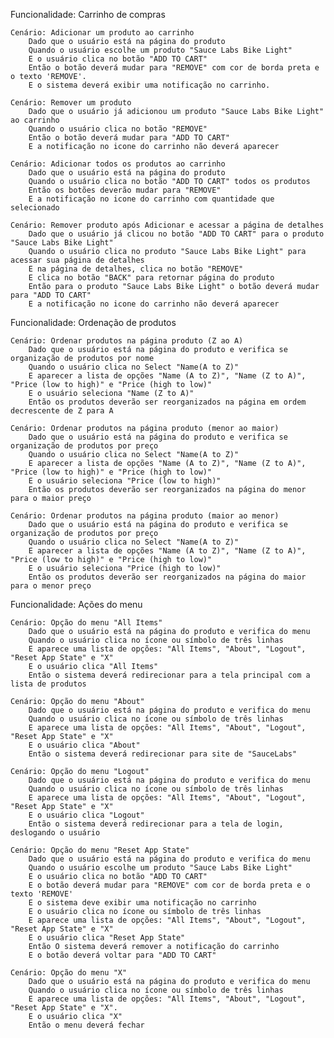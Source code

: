 Funcionalidade:  Carrinho de compras
	
	Cenário: Adicionar um produto ao carrinho
		Dado que o usuário está na página do produto
		Quando o usuário escolhe um produto "Sauce Labs Bike Light"
		E o usuário clica no botão "ADD TO CART"
		Então o botão deverá mudar para "REMOVE" com cor de borda preta e o texto 'REMOVE'.
		E o sistema deverá exibir uma notificação no carrinho.
		
	Cenário: Remover um produto
		Dado que o usuário já adicionou um produto "Sauce Labs Bike Light" ao carrinho
		Quando o usuário clica no botão "REMOVE"	
		Então o botão deverá mudar para "ADD TO CART"
		E a notificação no icone do carrinho não deverá aparecer
		
	Cenário: Adicionar todos os produtos ao carrinho
		Dado que o usuário está na página do produto
		Quando o usuário clica no botão "ADD TO CART" todos os produtos
		Então os botões deverão mudar para "REMOVE"
		E a notificação no icone do carrinho com quantidade que selecionado
		
	Cenário: Remover produto após Adicionar e acessar a página de detalhes
		Dado que o usuário já clicou no botão "ADD TO CART" para o produto "Sauce Labs Bike Light"
		Quando o usuário clica no produto "Sauce Labs Bike Light" para acessar sua página de detalhes
		E na página de detalhes, clica no botão "REMOVE"
		E clica no botão "BACK" para retornar página do produto
		Então para o produto "Sauce Labs Bike Light" o botão deverá mudar para "ADD TO CART"
		E a notificação no icone do carrinho não deverá aparecer

Funcionalidade:  Ordenação de produtos
		
	Cenário: Ordenar produtos na página produto (Z ao A)
		Dado que o usuário está na página do produto e verifica se organização de produtos por nome
		Quando o usuário clica no Select "Name(A to Z)"
		E aparecer a lista de opções "Name (A to Z)", "Name (Z to A)", "Price (low to high)" e "Price (high to low)"
		E o usuário seleciona "Name (Z to A)"
		Então os produtos deverão ser reorganizados na página em ordem decrescente de Z para A
		
	Cenário: Ordenar produtos na página produto (menor ao maior)
		Dado que o usuário está na página do produto e verifica se organização de produtos por preço
		Quando o usuário clica no Select "Name(A to Z)"
		E aparecer a lista de opções "Name (A to Z)", "Name (Z to A)", "Price (low to high)" e "Price (high to low)"
		E o usuário seleciona "Price (low to high)"
		Então os produtos deverão ser reorganizados na página do menor para o maior preço
		
	Cenário: Ordenar produtos na página produto (maior ao menor)
		Dado que o usuário está na página do produto e verifica se organização de produtos por preço
		Quando o usuário clica no Select "Name(A to Z)"
		E aparecer a lista de opções "Name (A to Z)", "Name (Z to A)", "Price (low to high)" e "Price (high to low)"
		E o usuário seleciona "Price (high to low)"
		Então os produtos deverão ser reorganizados na página do maior para o menor preço
		
Funcionalidade:  Ações do menu

	Cenário: Opção do menu "All Items"
		Dado que o usuário está na página do produto e verifica do menu
		Quando o usuário clica no ícone ou símbolo de três linhas
		E aparece uma lista de opções: "All Items", "About", "Logout", "Reset App State" e "X"
		E o usuário clica "All Items"
		Então o sistema deverá redirecionar para a tela principal com a lista de produtos
	
	Cenário: Opção do menu "About"
		Dado que o usuário está na página do produto e verifica do menu
		Quando o usuário clica no ícone ou símbolo de três linhas
		E aparece uma lista de opções: "All Items", "About", "Logout", "Reset App State" e "X"
		E o usuário clica "About"
		Então o sistema deverá redirecionar para site de "SauceLabs"
		
	Cenário: Opção do menu "Logout"
		Dado que o usuário está na página do produto e verifica do menu
		Quando o usuário clica no ícone ou símbolo de três linhas
		E aparece uma lista de opções: "All Items", "About", "Logout", "Reset App State" e "X"
		E o usuário clica "Logout"
		Então o sistema deverá redirecionar para a tela de login, deslogando o usuário
		
	Cenário: Opção do menu "Reset App State"
		Dado que o usuário está na página do produto e verifica do menu
		Quando o usuário escolhe um produto "Sauce Labs Bike Light"
		E o usuário clica no botão "ADD TO CART"
		E o botão deverá mudar para "REMOVE" com cor de borda preta e o texto 'REMOVE'
		E o sistema deve exibir uma notificação no carrinho
		E o usuário clica no ícone ou símbolo de três linhas
		E aparece uma lista de opções: "All Items", "About", "Logout", "Reset App State" e "X"
		E o usuário clica "Reset App State"
		Então O sistema deverá remover a notificação do carrinho
		E o botão deverá voltar para "ADD TO CART"
		
	Cenário: Opção do menu "X"
		Dado que o usuário está na página do produto e verifica do menu
		Quando o usuário clica no ícone ou símbolo de três linhas
		E aparece uma lista de opções: "All Items", "About", "Logout", "Reset App State" e "X".
		E o usuário clica "X"
		Então o menu deverá fechar